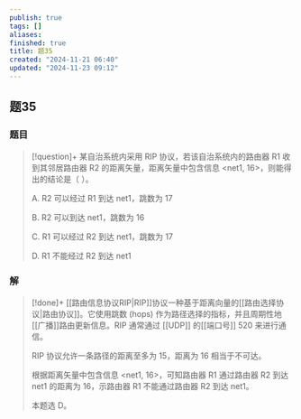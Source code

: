 ```yaml
---
publish: true
tags: []
aliases: 
finished: true
title: 题35
created: "2024-11-21 06:40"
updated: "2024-11-23 09:12"
---
```

## 题35
### 题目
> [!question]+
> 某自治系统内采用 RIP 协议，若该自治系统内的路由器 R1 收到其邻居路由器 R2 的距离矢量，距离矢量中包含信息 <net1, 16>，则能得出的结论是（ ）。
> 
> A. R2 可以经过 R1 到达 net1，跳数为 17
> 
> B. R2 可以到达 net1，跳数为 16
> 
> C. R1 可以经过 R2 到达 net1，跳数为 17
> 
> D. R1 不能经过 R2 到达 net1
### 解
> [!done]+
> [[路由信息协议RIP|RIP]]协议一种基于距离向量的[[路由选择协议|路由协议]]。它使用跳数 (hops) 作为路径选择的指标，并且周期性地[[广播]]路由更新信息。RIP 通常通过 [[UDP]] 的[[端口号]] 520 来进行通信。
> 
> RIP 协议允许一条路径的距离至多为 15，距离为 16 相当于不可达。
> 
> 根据距离矢量中包含信息 <net1, 16>，可知路由器 R1 通过路由器 R2 到达 net1 的距离为 16，示路由器 R1 不能通过路由器 R2 到达 net1。
> 
> 本题选 D。